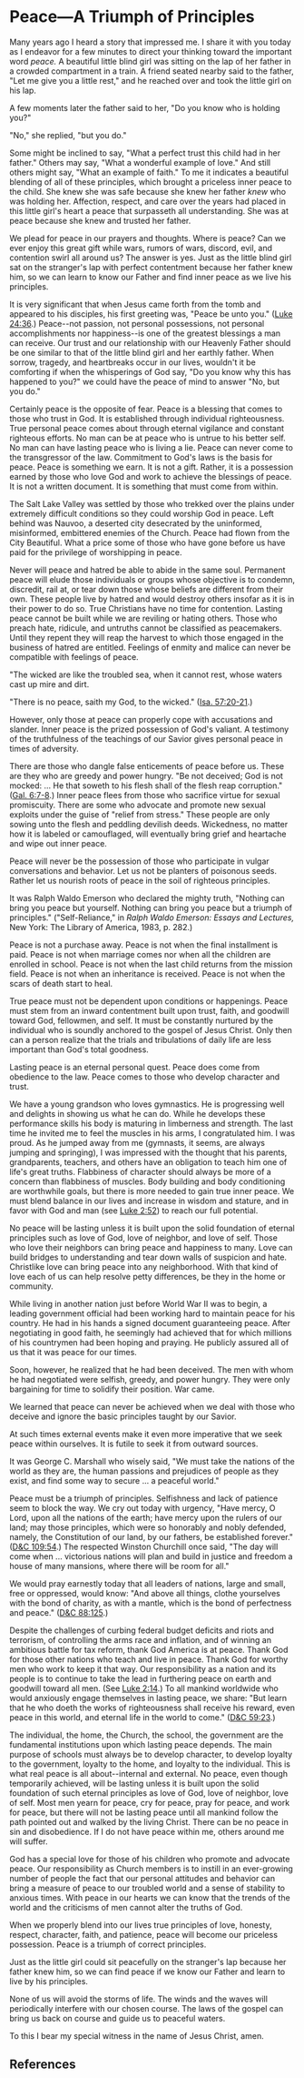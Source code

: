 # Peace—A Triumph of Principles

Many years ago I heard a story that impressed me. I share it with you today as
I endeavor for a few minutes to direct your thinking toward the important word
_peace._ A beautiful little blind girl was sitting on the lap of her father in
a crowded compartment in a train. A friend seated nearby said to the father,
"Let me give you a little rest," and he reached over and took the little girl
on his lap.

A few moments later the father said to her, "Do you know who is holding you?"

"No," she replied, "but you do."

Some might be inclined to say, "What a perfect trust this child had in her
father." Others may say, "What a wonderful example of love." And still others
might say, "What an example of faith." To me it indicates a beautiful blending
of all of these principles, which brought a priceless inner peace to the
child. She knew she was safe because she knew her father _knew_ who was
holding her. Affection, respect, and care over the years had placed in this
little girl's heart a peace that surpasseth all understanding. She was at
peace because she knew and trusted her father.

We plead for peace in our prayers and thoughts. Where is peace? Can we ever
enjoy this great gift while wars, rumors of wars, discord, evil, and
contention swirl all around us? The answer is yes. Just as the little blind
girl sat on the stranger's lap with perfect contentment because her father
knew him, so we can learn to know our Father and find inner peace as we live
his principles.

It is very significant that when Jesus came forth from the tomb and appeared
to his disciples, his first greeting was, "Peace be unto you." ([Luke
24:36](/scriptures/nt/luke/24.36?lang=eng#35).) Peace--not passion, not
personal possessions, not personal accomplishments nor happiness--is one of
the greatest blessings a man can receive. Our trust and our relationship with
our Heavenly Father should be one similar to that of the little blind girl and
her earthly father. When sorrow, tragedy, and heartbreaks occur in our lives,
wouldn't it be comforting if when the whisperings of God say, "Do you know why
this has happened to you?" we could have the peace of mind to answer "No, but
you do."

Certainly peace is the opposite of fear. Peace is a blessing that comes to
those who trust in God. It is established through individual righteousness.
True personal peace comes about through eternal vigilance and constant
righteous efforts. No man can be at peace who is untrue to his better self. No
man can have lasting peace who is living a lie. Peace can never come to the
transgressor of the law. Commitment to God's laws is the basis for peace.
Peace is something we earn. It is not a gift. Rather, it is a possession
earned by those who love God and work to achieve the blessings of peace. It is
not a written document. It is something that must come from within.

The Salt Lake Valley was settled by those who trekked over the plains under
extremely difficult conditions so they could worship God in peace. Left behind
was Nauvoo, a deserted city desecrated by the uninformed, misinformed,
embittered enemies of the Church. Peace had flown from the City Beautiful.
What a price some of those who have gone before us have paid for the privilege
of worshipping in peace.

Never will peace and hatred be able to abide in the same soul. Permanent peace
will elude those individuals or groups whose objective is to condemn,
discredit, rail at, or tear down those whose beliefs are different from their
own. These people live by hatred and would destroy others insofar as it is in
their power to do so. True Christians have no time for contention. Lasting
peace cannot be built while we are reviling or hating others. Those who preach
hate, ridicule, and untruths cannot be classified as peacemakers. Until they
repent they will reap the harvest to which those engaged in the business of
hatred are entitled. Feelings of enmity and malice can never be compatible
with feelings of peace.

"The wicked are like the troubled sea, when it cannot rest, whose waters cast
up mire and dirt.

"There is no peace, saith my God, to the wicked." ([Isa.
57:20-21](/scriptures/ot/isa/57.20-21?lang=eng#19).)

However, only those at peace can properly cope with accusations and slander.
Inner peace is the prized possession of God's valiant. A testimony of the
truthfulness of the teachings of our Savior gives personal peace in times of
adversity.

There are those who dangle false enticements of peace before us. These are
they who are greedy and power hungry. "Be not deceived; God is not mocked: ...
He that soweth to his flesh shall of the flesh reap corruption." ([Gal.
6:7-8](/scriptures/nt/gal/6.7-8?lang=eng#6).) Inner peace flees from those who
sacrifice virtue for sexual promiscuity. There are some who advocate and
promote new sexual exploits under the guise of "relief from stress." These
people are only sowing unto the flesh and peddling devilish deeds. Wickedness,
no matter how it is labeled or camouflaged, will eventually bring grief and
heartache and wipe out inner peace.

Peace will never be the possession of those who participate in vulgar
conversations and behavior. Let us not be planters of poisonous seeds. Rather
let us nourish roots of peace in the soil of righteous principles.

It was Ralph Waldo Emerson who declared the mighty truth, "Nothing can bring
you peace but yourself. Nothing can bring you peace but a triumph of
principles." ("Self-Reliance," in _Ralph Waldo Emerson: Essays and Lectures,_
New York: The Library of America, 1983, p. 282.)

Peace is not a purchase away. Peace is not when the final installment is paid.
Peace is not when marriage comes nor when all the children are enrolled in
school. Peace is not when the last child returns from the mission field. Peace
is not when an inheritance is received. Peace is not when the scars of death
start to heal.

True peace must not be dependent upon conditions or happenings. Peace must
stem from an inward contentment built upon trust, faith, and goodwill toward
God, fellowmen, and self. It must be constantly nurtured by the individual who
is soundly anchored to the gospel of Jesus Christ. Only then can a person
realize that the trials and tribulations of daily life are less important than
God's total goodness.

Lasting peace is an eternal personal quest. Peace does come from obedience to
the law. Peace comes to those who develop character and trust.

We have a young grandson who loves gymnastics. He is progressing well and
delights in showing us what he can do. While he develops these performance
skills his body is maturing in limberness and strength. The last time he
invited me to feel the muscles in his arms, I congratulated him. I was proud.
As he jumped away from me (gymnasts, it seems, are always jumping and
springing), I was impressed with the thought that his parents, grandparents,
teachers, and others have an obligation to teach him one of life's great
truths. Flabbiness of character should always be more of a concern than
flabbiness of muscles. Body building and body conditioning are worthwhile
goals, but there is more needed to gain true inner peace. We must blend
balance in our lives and increase in wisdom and stature, and in favor with God
and man (see [Luke 2:52](/scriptures/nt/luke/2.52?lang=eng#51)) to reach our
full potential.

No peace will be lasting unless it is built upon the solid foundation of
eternal principles such as love of God, love of neighbor, and love of self.
Those who love their neighbors can bring peace and happiness to many. Love can
build bridges to understanding and tear down walls of suspicion and hate.
Christlike love can bring peace into any neighborhood. With that kind of love
each of us can help resolve petty differences, be they in the home or
community.

While living in another nation just before World War II was to begin, a
leading government official had been working hard to maintain peace for his
country. He had in his hands a signed document guaranteeing peace. After
negotiating in good faith, he seemingly had achieved that for which millions
of his countrymen had been hoping and praying. He publicly assured all of us
that it was peace for our times.

Soon, however, he realized that he had been deceived. The men with whom he had
negotiated were selfish, greedy, and power hungry. They were only bargaining
for time to solidify their position. War came.

We learned that peace can never be achieved when we deal with those who
deceive and ignore the basic principles taught by our Savior.

At such times external events make it even more imperative that we seek peace
within ourselves. It is futile to seek it from outward sources.

It was George C. Marshall who wisely said, "We must take the nations of the
world as they are, the human passions and prejudices of people as they exist,
and find some way to secure ... a peaceful world."

Peace must be a triumph of principles. Selfishness and lack of patience seem
to block the way. We cry out today with urgency, "Have mercy, O Lord, upon all
the nations of the earth; have mercy upon the rulers of our land; may those
principles, which were so honorably and nobly defended, namely, the
Constitution of our land, by our fathers, be established forever." ([D&amp;C
109:54](/scriptures/dc-testament/dc/109.54?lang=eng#53).) The respected
Winston Churchill once said, "The day will come when ... victorious nations will
plan and build in justice and freedom a house of many mansions, where there
will be room for all."

We would pray earnestly today that all leaders of nations, large and small,
free or oppressed, would know: "And above all things, clothe yourselves with
the bond of charity, as with a mantle, which is the bond of perfectness and
peace." ([D&amp;C 88:125](/scriptures/dc-testament/dc/88.125?lang=eng#124).)

Despite the challenges of curbing federal budget deficits and riots and
terrorism, of controlling the arms race and inflation, and of winning an
ambitious battle for tax reform, thank God America is at peace. Thank God for
those other nations who teach and live in peace. Thank God for worthy men who
work to keep it that way. Our responsibility as a nation and its people is to
continue to take the lead in furthering peace on earth and goodwill toward all
men. (See [Luke 2:14](/scriptures/nt/luke/2.14?lang=eng#13).) To all mankind
worldwide who would anxiously engage themselves in lasting peace, we share:
"But learn that he who doeth the works of righteousness shall receive his
reward, even peace in this world, and eternal life in the world to come."
([D&amp;C 59:23](/scriptures/dc-testament/dc/59.23?lang=eng#22).)

The individual, the home, the Church, the school, the government are the
fundamental institutions upon which lasting peace depends. The main purpose of
schools must always be to develop character, to develop loyalty to the
government, loyalty to the home, and loyalty to the individual. This is what
real peace is all about--internal and external. No peace, even though
temporarily achieved, will be lasting unless it is built upon the solid
foundation of such eternal principles as love of God, love of neighbor, love
of self. Most men yearn for peace, cry for peace, pray for peace, and work for
peace, but there will not be lasting peace until all mankind follow the path
pointed out and walked by the living Christ. There can be no peace in sin and
disobedience. If I do not have peace within me, others around me will suffer.

God has a special love for those of his children who promote and advocate
peace. Our responsibility as Church members is to instill in an ever-growing
number of people the fact that our personal attitudes and behavior can bring a
measure of peace to our troubled world and a sense of stability to anxious
times. With peace in our hearts we can know that the trends of the world and
the criticisms of men cannot alter the truths of God.

When we properly blend into our lives true principles of love, honesty,
respect, character, faith, and patience, peace will become our priceless
possession. Peace is a triumph of correct principles.

Just as the little girl could sit peacefully on the stranger's lap because her
father knew him, so we can find peace if we know our Father and learn to live
by his principles.

None of us will avoid the storms of life. The winds and the waves will
periodically interfere with our chosen course. The laws of the gospel can
bring us back on course and guide us to peaceful waters.

To this I bear my special witness in the name of Jesus Christ, amen.

## References

